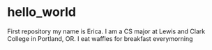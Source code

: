 # hello_world
First repository
my name is Erica. I am a CS major at Lewis and Clark College in Portland, OR.
I eat waffles for breakfast everymorning
